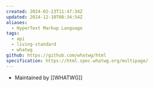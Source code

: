 ```yaml
---
created: 2024-02-23T11:47:34Z
updated: 2024-12-10T08:34:54Z
aliases:
  - HyperText Markup Language
tags:
  - api
  - living-standard
  - whatwg
github: https://github.com/whatwg/html
specification: https://html.spec.whatwg.org/multipage/
---
```

- Maintained by [[WHATWG]]
